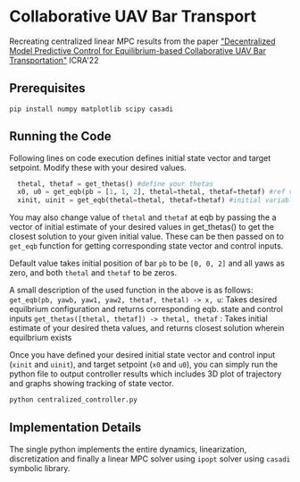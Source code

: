 # Collaborative UAV Bar Transport
Recreating centralized linear MPC results from the paper <a href="https://ieeexplore.ieee.org/document/9811726">"Decentralized Model Predictive Control for Equilibrium-based
Collaborative UAV Bar Transportation"</a> ICRA'22

## Prerequisites
``pip install numpy matplotlib scipy casadi``

## Running the Code

Following lines on code execution defines initial state vector and target setpoint. Modify these with your desired values. 
```python
  thetal, thetaf = get_thetas() #define your thetas
  x0, u0 = get_eqb(pb = [1, 1, 2], thetal=thetal, thetaf=thetaf) #ref variables
  xinit, uinit = get_eqb(thetal=thetal, thetaf=thetaf) #initial variables
```

You may also change value of ``thetal`` and ``thetaf`` at eqb by passing the a vector of initial estimate of your desired values in get_thetas() to get the closest solution to your given initial value. These can be then passed on to ``get_eqb`` function for getting corresponding state vector and control inputs.

Default value takes initial position of bar ``pb`` to be ``[0, 0, 2]`` and all yaws as zero, and both ``thetal`` and ``thetaf`` to be zeros. 

A small description of the used function in the above is as follows:
``get_eqb(pb, yawb, yaw1, yaw2, thetaf, thetal) -> x, u``: Takes desired equilbrium configuration and returns corresponding eqb. state and control inputs 
``get_thetas([thetal, thetaf]) -> thetal, thetaf`` : Takes initial estimate of your desired theta values, and returns closest solution wherein equilbrium exists

Once you have defined your desired initial state vector and control input (``xinit`` and ``uinit``), and target setpoint (``x0`` and ``u0``), you can simply run the python file to output controller results which includes 3D plot of trajectory and graphs showing tracking of state vector. 
```python
python centralized_controller.py
```
## Implementation Details
The single python implements the entire dynamics, linearization, discretization and finally a linear MPC solver using ``ipopt`` solver using ``casadi`` symbolic library.

